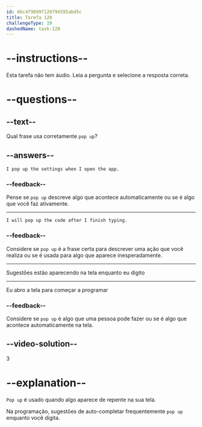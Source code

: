 ```yaml
---
id: 66c4f90997120794595abd5c
title: Tarefa 120
challengeType: 19
dashedName: task-120
---
```


# --instructions--

Esta tarefa não tem áudio. Leia a pergunta e selecione a resposta correta.

# --questions--

## --text--

Qual frase usa corretamente `pop up`?

## --answers--

`I pop up the settings when I open the app.`

### --feedback--

Pense se `pop up` descreve algo que acontece automaticamente ou se é algo que você faz ativamente.

---

`I will pop up the code after I finish typing.`

### --feedback--

Considere se `pop up` é a frase certa para descrever uma ação que você realiza ou se é usada para algo que aparece inesperadamente.

---

Sugestões estão aparecendo na tela enquanto eu digito

---

Eu abro a tela para começar a programar

### --feedback--

Considere se `pop up` é algo que uma pessoa pode fazer ou se é algo que acontece automaticamente na tela.

## --video-solution--

3

# --explanation--

`Pop up` é usado quando algo aparece de repente na sua tela. 

Na programação, sugestões de auto-completar frequentemente `pop up` enquanto você digita.
